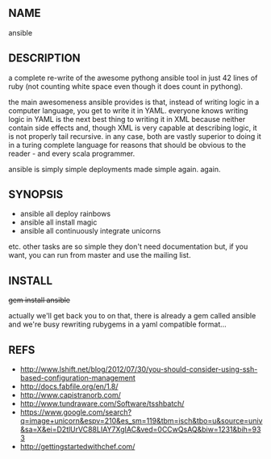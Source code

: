 NAME
----
ansible

DESCRIPTION
-----------
a complete re-write of the awesome pythong ansible tool in just 42 lines of
ruby (not counting white space even though it does count in pythong).

the main awesomeness ansible provides is that, instead of writing logic in a
computer language, you get to write it in YAML.  everyone knows writing logic
in YAML is the next best thing to writing it in XML because neither contain
side effects and, though XML is very capable at describing logic, it is not
properly tail recursive.  in any case, both are vastly superior to doing it in
a turing complete language for reasons that should be obvious to the reader -
and every scala programmer.

ansible is simply simple deployments made simple again.  again.

SYNOPSIS
--------
* ansible all deploy rainbows
* ansible all install magic
* ansible all continuously integrate unicorns

etc.  other tasks are so simple they don't need documentation but, if you
want, you can run from master and use the mailing list.


INSTALL
-------
<del>gem install ansible</del>

actually we'll get back you to on that, there is already a gem called ansible
and we're busy rewriting rubygems in a yaml compatible format...

REFS
----
* http://www.lshift.net/blog/2012/07/30/you-should-consider-using-ssh-based-configuration-management
* http://docs.fabfile.org/en/1.8/
* http://www.capistranorb.com/
* http://www.tundraware.com/Software/tsshbatch/
* https://www.google.com/search?q=image+unicorn&espv=210&es_sm=119&tbm=isch&tbo=u&source=univ&sa=X&ei=D2tlUrVC88LIAY7XgIAC&ved=0CCwQsAQ&biw=1231&bih=933
* http://gettingstartedwithchef.com/

